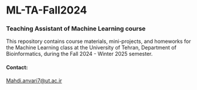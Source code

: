 # ML-TA-Fall2024
### Teaching Assistant of Machine Learning course  
 This repository contains course materials, mini-projects, and homeworks for the Machine Learning class at the University of Tehran, Department of Bioinformatics, during the Fall 2024 - Winter 2025 semester.    

#### Contact:  
Mahdi.anvari7@ut.ac.ir  

